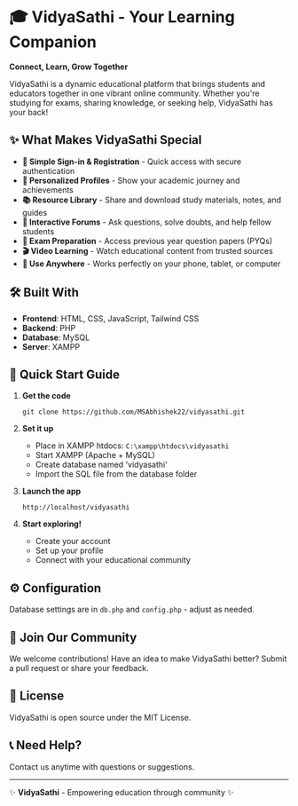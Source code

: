 # 🎓 VidyaSathi - Your Learning Companion

**Connect, Learn, Grow Together**

VidyaSathi is a dynamic educational platform that brings students and educators together in one vibrant online community. Whether you're studying for exams, sharing knowledge, or seeking help, VidyaSathi has your back!

## ✨ What Makes VidyaSathi Special

- **🔐 Simple Sign-in & Registration** - Quick access with secure authentication
- **👤 Personalized Profiles** - Show your academic journey and achievements
- **📚 Resource Library** - Share and download study materials, notes, and guides
- **💬 Interactive Forums** - Ask questions, solve doubts, and help fellow students
- **📝 Exam Preparation** - Access previous year question papers (PYQs)
- **🎬 Video Learning** - Watch educational content from trusted sources
- **📱 Use Anywhere** - Works perfectly on your phone, tablet, or computer

## 🛠️ Built With

- **Frontend**: HTML, CSS, JavaScript, Tailwind CSS
- **Backend**: PHP
- **Database**: MySQL
- **Server**: XAMPP

## 🚀 Quick Start Guide

1. **Get the code**

   ```
   git clone https://github.com/MSAbhishek22/vidyasathi.git
   ```

2. **Set it up**

   - Place in XAMPP htdocs: `C:\xampp\htdocs\vidyasathi`
   - Start XAMPP (Apache + MySQL)
   - Create database named 'vidyasathi'
   - Import the SQL file from the database folder

3. **Launch the app**

   ```
   http://localhost/vidyasathi
   ```

4. **Start exploring!**
   - Create your account
   - Set up your profile
   - Connect with your educational community

## ⚙️ Configuration

Database settings are in `db.php` and `config.php` - adjust as needed.

## 🤝 Join Our Community

We welcome contributions! Have an idea to make VidyaSathi better? Submit a pull request or share your feedback.

## 📄 License

VidyaSathi is open source under the MIT License.

## 📞 Need Help?

Contact us anytime with questions or suggestions.

---

✨ **VidyaSathi** - Empowering education through community ✨
